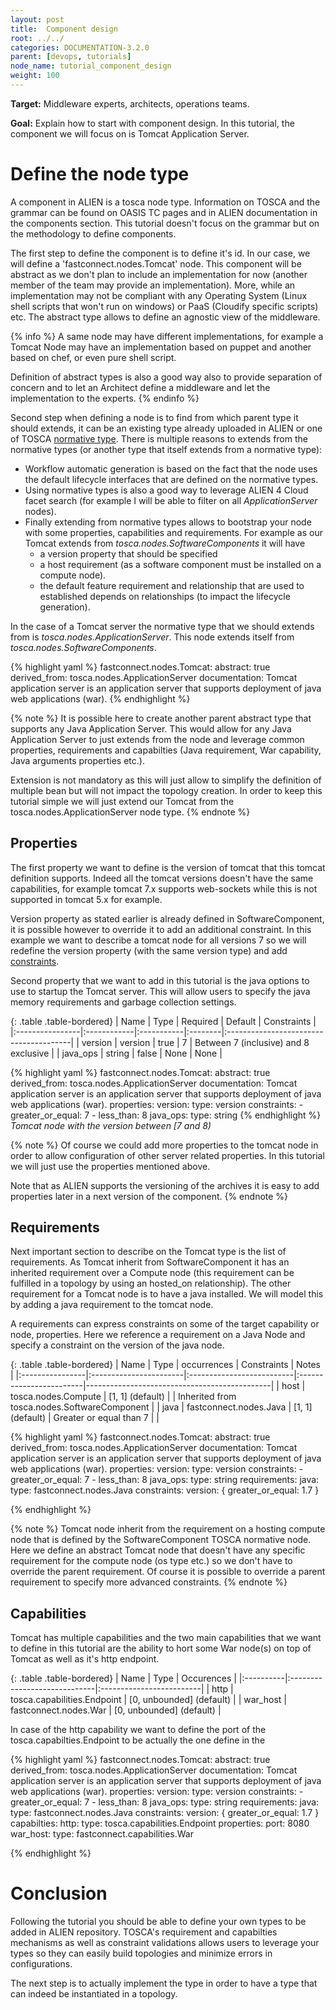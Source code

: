 ```yaml
---
layout: post
title:  Component design
root: ../../
categories: DOCUMENTATION-3.2.0
parent: [devops, tutorials]
node_name: tutorial_component_design
weight: 100
---
```


**Target:** Middleware experts, architects, operations teams.

**Goal:** Explain how to start with component design. In this tutorial, the component we will focus on is Tomcat Application Server.

# Define the node type

A component in ALIEN is a tosca node type. Information on TOSCA and the grammar can be found on OASIS TC pages and in ALIEN documentation in the components section.
This tutorial doesn't focus on the grammar but on the methodology to define components.

The first step to define the component is to define it's id. In our case, we will define a 'fastconnect.nodes.Tomcat' node. This component will be abstract as we don't plan to include an implementation for now (another member of the team may provide an implementation). More, while an implementation may not be compliant with any Operating System (Linux shell scripts that won't run on windows) or PaaS (Cloudify specific scripts) etc. The abstract type allows to define an agnostic view of the middleware.

{% info %}
A same node may have different implementations, for example a Tomcat Node may have an implementation based on puppet and another based on chef, or even pure shell script.

Definition of abstract types is also a good way also to provide separation of concern and to let an Architect define a middleware and let the implementation to the experts.
{% endinfo %}

Second step when defining a node is to find from which parent type it should extends, it can be an existing type already uploaded in ALIEN or one of TOSCA [normative type](#/documentation/3.0.0/devops_guide/normative_types/tosca_concepts_types_normative_nodes.html). There is multiple reasons to extends from the normative types (or another type that itself extends from a normative type):

* Workflow automatic generation is based on the fact that the node uses the default lifecycle interfaces that are defined on the normative types.
* Using normative types is also a good way to leverage ALIEN 4 Cloud facet search (for example I will be able to filter on all _ApplicationServer_ nodes).
* Finally extending from normative types allows to bootstrap your node with some properties, capabilities and requirements. For example as our Tomcat extends from _tosca.nodes.SoftwareComponents_ it will have
    * a version property that should be specified
    * a host requirement (as a software component must be installed on a compute node).
    * the default feature requirement and relationship that are used to established depends on relationships (to impact the lifecycle generation).

In the case of a Tomcat server the normative type that we should extends from is _tosca.nodes.ApplicationServer_. This node extends itself from _tosca.nodes.SoftwareComponents_.

{% highlight yaml %}
fastconnect.nodes.Tomcat:
  abstract: true
  derived_from: tosca.nodes.ApplicationServer
  documentation: Tomcat application server is an application server that supports deployment of java web applications (war).
{% endhighlight %}

{% note %}
It is possible here to create another parent abstract type that supports any Java Application Server. This would allow for any Java Application Server to just extends from the node and leverage common properties, requirements and capabilties (Java requirement, War capability, Java arguments properties etc.).

Extension is not mandatory as this will just allow to simplify the definition of multiple bean but will not impact the topology creation. In order to keep this tutorial simple we will just extend our Tomcat from the tosca.nodes.ApplicationServer node type.
{% endnote %}

## Properties

The first property we want to define is the version of tomcat that this tomcat definition supports. Indeed all the tomcat versions doesn't have the same capabilities, for example tomcat 7.x supports web-sockets while this is not supported in tomcat 5.x for example.

Version property as stated earlier is already defined in SoftwareComponent, it is possible however to override it to add an additional constraint. In this example we want to describe a tomcat node for all versions 7 so we will redefine the version property (with the same version type) and add [constraints](#/documentation/3.0.0/devops_guide/tosca_grammar/constraints.html).

Second property that we want to add in this tutorial is the java options to use to startup the Tomcat server. This will allow users to specify the java memory requirements and garbage collection settings.

{: .table .table-bordered}
| Name            | Type        | Required   | Default | Constraints                            |
|:----------------|:------------|:-----------|:--------|:---------------------------------------|
| version         | version     | true       |  7      | Between 7 (inclusive) and 8 exclusive  |
| java_ops        | string      | false      |  None   | None                                   |

{% highlight yaml %}
fastconnect.nodes.Tomcat:
  abstract: true
  derived_from: tosca.nodes.ApplicationServer
  documentation: Tomcat application server is an application server that supports deployment of java web applications (war).
  properties:
    version:
      type: version
      constraints:
       - greater_or_equal: 7
       - less_than: 8
    java_ops:
      type: string
{% endhighlight %}
_Tomcat node with the version between [7 and 8)_

{% note %}
Of course we could add more properties to the tomcat node in order to allow configuration of other server related properties. In this tutorial we will just use the properties mentioned above.

Note that as ALIEN supports the versioning of the archives it is easy to add properties later in a next version of the component.
{% endnote %}

## Requirements

Next important section to describe on the Tomcat type is the list of requirements. As Tomcat inherit from SoftwareComponent it has an inherited requirement over a Compute node (this requirement can be fulfilled in a topology by using an hosted_on relationship).
The other requirement for a Tomcat node is to have a java installed. We will model this by adding a java requirement to the tomcat node.

A requirements can express constraints on some of the target capability or node, properties. Here we reference a requirement on a Java Node and specify a constraint on the version of the java node.

{: .table .table-bordered}
| Name            | Type                   | occurrences                | Constraints             | Notes                                        |
|:----------------|:-----------------------|:--------------------------|:------------------------|----------------------------------------------|
| host            | tosca.nodes.Compute    | [1, 1] (default)          |                         | Inherited from tosca.nodes.SoftwareComponent |
| java            | fastconnect.nodes.Java | [1, 1] (default)          | Greater or equal than 7 |                                              |

{% highlight yaml %}
fastconnect.nodes.Tomcat:
  abstract: true
  derived_from: tosca.nodes.ApplicationServer
  documentation: Tomcat application server is an application server that supports deployment of java web applications (war).
  properties:
    version:
      type: version
      constraints:
       - greater_or_equal: 7
       - less_than: 8
    java_ops:
      type: string
  requirements:
    java:
      type: fastconnect.nodes.Java
      constraints:
        version: { greater_or_equal: 1.7 }

{% endhighlight %}

{% note %}
Tomcat node inherit from the requirement on a hosting compute node that is defined by the SoftwareComponent TOSCA normative node. Here we define an abstract Tomcat node that doesn't have any specific requirement for the compute node (os type etc.) so we don't have to override the parent requirement. Of course it is possible to override a parent requirement to specify more advanced constraints.
{% endnote %}

## Capabilities

Tomcat has multiple capabilities and the two main capabilities that we want to define in this tutorial are the ability to hort some War node(s) on top of Tomcat as well as it's http endpoint.

{: .table .table-bordered}
| Name      | Type                         | Occurences               |
|:----------|:-----------------------------|:-------------------------|
| http      | tosca.capabilities.Endpoint  | [0, unbounded] (default) |
| war_host  | fastconnect.nodes.War        | [0, unbounded] (default) |

In case of the http capability we want to define the port of the tosca.capabilties.Endpoint to be actually the one define in the

{% highlight yaml %}
fastconnect.nodes.Tomcat:
  abstract: true
  derived_from: tosca.nodes.ApplicationServer
  documentation: Tomcat application server is an application server that supports deployment of java web applications (war).
  properties:
    version:
      type: version
      constraints:
       - greater_or_equal: 7
       - less_than: 8
    java_ops:
      type: string
  requirements:
    java:
      type: fastconnect.nodes.Java
      constraints:
        version: { greater_or_equal: 1.7 }
  capabilties:
    http:
      type: tosca.capabilities.Endpoint
      properties:
        port: 8080
    war_host:
      type: fastconnect.capabilities.War

{% endhighlight %}

# Conclusion

Following the tutorial you should be able to define your own types to be added in ALIEN repository. TOSCA's requirement and capabilties mechanisms as well as constraint validations allows users to leverage your types so they can easily build topologies and minimize errors in configurations.

The next step is to actually implement the type in order to have a type that can indeed be instantiated in a topology.
